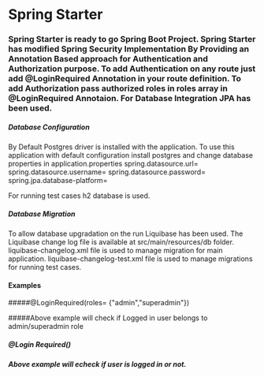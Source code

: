 # Spring Starter
### Spring Starter is ready to go Spring Boot Project. Spring Starter has modified Spring Security Implementation By Providing an Annotation Based approach for Authentication and Authorization purpose. To add Authentication on any route just add @LoginRequired Annotation in your route definition. To add Authorization pass authorized roles in roles array in @LoginRequired Annotaion. For Database Integration JPA has been used. 


##### Database Configuration
By Default Postgres driver is installed with the application. To use this application with default configuration install postgres and change database properties in application.properties
spring.datasource.url=
spring.datasource.username=
spring.datasource.password=
spring.jpa.database-platform=

For running test cases h2 database is used.


##### Database Migration
To allow database upgradation on the run Liquibase has been used. The Liquibase change log file is available at src/main/resources/db folder.  
liquibase-changelog.xml file is used to manage migration for main application.
liquibase-changelog-test.xml file is used to manage migrations for running test cases.

#### Examples

#####@LoginRequired(roles= {"admin","superadmin"})

#####Above example will check if Logged in user belongs to admin/superadmin  role

##### @Login Required()
##### Above example will echeck if user is logged in or not.

